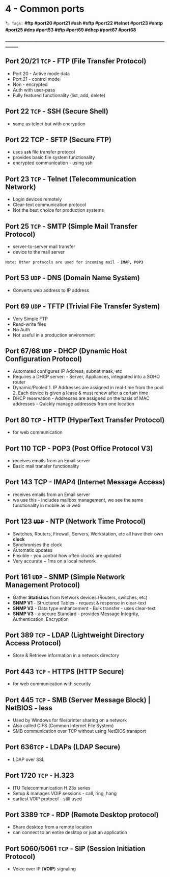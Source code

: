 # 4 - Common ports

`🏷️ Tags:` **\#ftp \#port20 \#port21 \#ssh \#sftp \#port22 \#telnet \#port23 \#smtp \#port25 \#dns \#port53 \#tftp \#port69 \#dhcp \#port67 \#port68**

**\_\_\_\_\_\_\_\_\_\_\_\_\_\_\_\_\_\_\_\_\_\_\_\_\_\_\_\_\_\_\_\_\_\_\_\_\_\_\_\_\_\_\_\_\_\_\_\_\_\_\_\_\_\_\_\_\_\_\_\_\_\_\_\_\_\_\_\_\_\_\_\_\_\_\_\_\_\_\_\_\_**

## Port 20/21 `TCP` - FTP \(File Transfer Protocol\)

* Port 20 - Active mode data
* Port 21 - control mode
* Non - encrypted
* Auth with user-pass
* Fully featured functionality \(list, add, delete\)

## Port 22 `TCP` - SSH \(Secure Shell\)

* same as telnet but with encryption

## Port 22 TCP - SFTP \(Secure FTP\)

* uses **`ssh`** file transfer protocol
* provides basic file system functionality
* encrypted communication - using ssh

## Port 23 `TCP` - Telnet \(Telecommunication Network\)

* Login devices remotely
* Clear-text communication protocol
* Not the best choice for production systems

## Port 25 `TCP` - SMTP \(Simple Mail Transfer Protocol\)

* server-to-server mail transfer
* device to the mail server

`Note: Other protocols are used for incoming mail -` **`IMAP, POP3`**

## Port 53 `UDP` - DNS \(Domain Name System\)

* Converts web address to IP address

## Port 69 `UDP` - TFTP \(Trivial File Transfer System\)

* Very Simple FTP
* Read-write files
* No Auth
* Not useful in a production environment 

## Port 67/68 `UDP` - DHCP \(Dynamic Host Configuration Protocol\)

* Automated configures IP Address, subnet mask, etc
* Requires a DHCP server:  - Server, Appliances, integrated into a SOHO router
* Dynamic/Pooled 1. IP Addresses are assigned in real-time from the pool  2. Each device is given a lease & must renew after a certain time
* DHCP reservation - Addresses are assigned on the basis of MAC addresses - Quickly manage addresses from one location

## Port 80 `TCP` - HTTP \(HyperText Transfer Protocol\)

* for web communication

## Port 110 TCP - POP3 \(Post Office Protocol V3\)

* receives emails from an Email server
* Basic mail transfer functionality

## Port 143 TCP - IMAP4 \(Internet Message Access\)

* receives emails from an Email server
* we use this - includes mailbox management, we see the same functionality in mobile as in web

## Port 123 ~~`UDP`~~ - NTP \(Network Time Protocol\)

* Switches, Routers, Firewall, Servers, Workstation, etc all have their own **clock**
* Synchronises the clock
* Automatic updates
* Flexible - you control how often clocks are updated
* Very accurate ~ 1ms on a local network

## Port 161 `UDP` - SNMP \(Simple Network Management Protocol\)

* Gather **Statistics** from Network devices \(Routers, switches, etc\)
* **SNMP V1** - Structured Tables - request & response in clear-text
* **SNMP V2** - Data type enhancement - Bulk transfer - uses clear-text
* **SNMP V3** - a secure Standard - provides Message Integrity, Authentication, Encryption

## Port 389 `TCP` -  LDAP \(Lightweight Directory Access Protocol\)

* Store & Retrieve information in a network directory

## Port 443 `TCP` - HTTPS \(HTTP Secure\)

* for web communication with security

## Port 445 `TCP` - SMB \(Server Message Block\) \| NetBIOS - less

* Used by Windows for file/printer sharing on a network
* Also called CIFS \(Common Internet File System\)
* SMB communication over TCP without using NetBIOS transport

## Port 636`TCP` -  LDAPs \(LDAP Secure\)

* LDAP over SSL

## Port 1720 `TCP` - H.323

* ITU Telecommunication H.23x series
* Setup & manages VOIP sessions - call, ring, hang
* earliest VOIP protocol - still used

## Port 3389 `TCP` - RDP \(Remote Desktop protocol\)

* Share desktop from a remote location
* can connect to an entire desktop or just an application

## Port 5060/5061 `TCP` - SIP \(Session Initiation Protocol\)

* Voice over IP \(**VOIP**\) signaling

